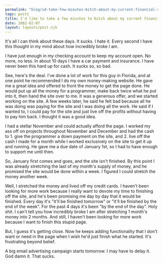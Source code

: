 ```yaml
---
permalink: "blog/id-take-few-minutes-bitch-about-my-current-financial-situation/"
tags: posts
title: I'd like to take a few minutes to bitch about my current financial situation.
date: 2002-02-07
layout: layouts/post.njk
---
```


It's all I can think about these days. It sucks. I hate it. Every second I have this thought in my mind about how incredibly broke I am.

I have just enough in my checking account to keep my account open. No more, no less. In about 10 days I have a car payment and insurance. I have never been this hard up for cash. It sucks so, so bad.

See, here's the deal. I've done a lot of work for this guy in Florida, and at one point he recommended I do my own money-making website. He gave me a great idea and offered to front the money to get the page done. He would put up all the money for a programmer, make back twice what he put into it, then hand the site over to me. It was a generous offer, and we started working on the site. A few weeks later, he said he felt bad because all he was doing was paying for the site and I was doing all the work. He said if I wanted to, I could pay for the site and just live off the profits without having to pay him back. I thought it was a good idea.

I had a stellar November and could actually afford the page. I worked my ass off on projects throughout November and December and had the cash to 1. give the programmer a down payment on the site, and 2. live off the cash I made for a month while I worked exclusively on the site to get it up and running. He gave me a due date of January 1st, so I had to have enough to support me until then.

So, January first comes and goes, and the site isn't finished. By this point I was already stretching the last of my month's supply of money, and he promised the site would be done within a week. I figured I could stretch the money another week.

Well, I stretched the money and lived off my credit cards. I haven't been looking for more work because I really want to devote my time to finishing off the site, and he's been promising me day by day that it would be finished. Every day it's "it'll be finished tomorrow" or "it'll be finished by the end of the week". For the past 4 days it's been "by the end of the day". Holy shit. I can't tell you how incredibly broke I am after stretching 1 month's money into 2 months. And still, I haven't been looking for more work because I want to finish this stupid page.

But, I guess it's getting close. Now he keeps adding functionality that I don't want or need in the page when I wish he'd just finish what he started. It's frustrating beyond belief.

A big email advertising campaign starts tomorrow. I may have to delay it. God damn it. That sucks.